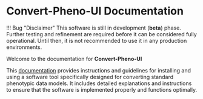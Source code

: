 # Convert-Pheno-UI Documentation

!!! Bug "Disclaimer"
    This software is still in development (**beta**) phase. Further testing and refinement are required before it can be considered fully operational. Until then, it is not recommended to use it in any production environments.

Welcome to the documentation for **Convert-Pheno-UI**


This [documentation](https://cnag-biomedical-informatics.github.io/convert-pheno-ui) provides instructions and guidelines for installing and using a software tool specifically designed for converting standard phenotypic data models. It includes detailed explanations and instructions to ensure that the software is implemented properly and functions optimally.
